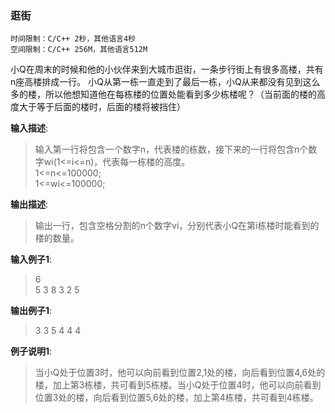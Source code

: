 ### 逛街 
```
时间限制：C/C++ 2秒，其他语言4秒
空间限制：C/C++ 256M，其他语言512M
```

小Q在周末的时候和他的小伙伴来到大城市逛街，一条步行街上有很多高楼，共有n座高楼排成一行。
小Q从第一栋一直走到了最后一栋，小Q从来都没有见到这么多的楼，所以他想知道他在每栋楼的位置处能看到多少栋楼呢？（当前面的楼的高度大于等于后面的楼时，后面的楼将被挡住） 

**输入描述**:
> 输入第一行将包含一个数字n，代表楼的栋数，接下来的一行将包含n个数字wi(1<=i<=n)，代表每一栋楼的高度。\
> 1<=n<=100000; \
> 1<=wi<=100000; 

**输出描述**:
> 输出一行，包含空格分割的n个数字vi，分别代表小Q在第i栋楼时能看到的楼的数量。

**输入例子1**:
> 6 \
> 5 3 8 3 2 5

**输出例子1**:
> 3 3 5 4 4 4

**例子说明1**:
> 当小Q处于位置3时，他可以向前看到位置2,1处的楼，向后看到位置4,6处的楼，加上第3栋楼，共可看到5栋楼。当小Q处于位置4时，他可以向前看到位置3处的楼，向后看到位置5,6处的楼，加上第4栋楼，共可看到4栋楼。
